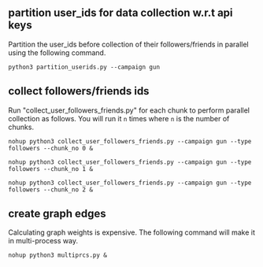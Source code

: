 ## partition user_ids for data collection w.r.t api keys
Partition the user_ids before collection of their followers/friends in parallel using the following command.

`python3 partition_userids.py --campaign gun`

## collect followers/friends ids 
Run "collect_user_followers_friends.py" for each chunk to perform parallel collection as follows. You will run it `n` times where `n` is the number of chunks.

`nohup python3 collect_user_followers_friends.py --campaign gun --type followers --chunk_no 0 &`

`nohup python3 collect_user_followers_friends.py --campaign gun --type followers --chunk_no 1 &`

`nohup python3 collect_user_followers_friends.py --campaign gun --type followers --chunk_no 2 &`

## create graph edges 
Calculating graph weights is expensive. The following command will make it in multi-process way.

`nohup python3 multiprcs.py &`
